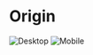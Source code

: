 # Origin
![Desktop](https://user-images.githubusercontent.com/97992822/170593815-3c464b5c-b5f8-4de8-84a0-1d6cb5079d21.png)
![Mobile](https://user-images.githubusercontent.com/97992822/170593851-4395b3a4-7204-4f96-a98d-e7a412d2ffe2.png)
